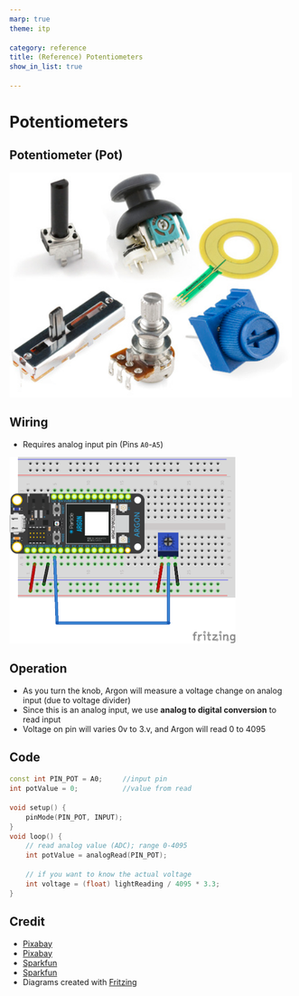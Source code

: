 ```yaml
---
marp: true
theme: itp

category: reference
title: (Reference) Potentiometers
show_in_list: true

---
```


<!-- headingDivider: 2 -->

# Potentiometers

## Potentiometer (Pot)

<img src="potentiometers.assets/515deb26ce395f3959000000.png" style="width:500px" alt="potentiometers" />

## Wiring

- Requires analog input pin (Pins `A0`-`A5`)

<img src="potentiometers.assets/pot_bb.png" style="width:400px;" />

## Operation

* As you turn the knob, Argon will measure a voltage change on analog input (due to voltage divider)
* Since this is an analog input, we use **analog to digital conversion** to read input
* Voltage on pin will varies 0v to 3.v, and Argon will read 0 to 4095 

## Code

```c++
const int PIN_POT = A0;		//input pin
int potValue = 0;			//value from read

void setup() {
    pinMode(PIN_POT, INPUT);
}
void loop() {
   	// read analog value (ADC); range 0-4095
    int potValue = analogRead(PIN_POT);
    
    // if you want to know the actual voltage 
	int voltage = (float) lightReading / 4095 * 3.3;
}
```



## Credit

- [Pixabay](https://pixabay.com/photos/potentiometer-guitar-electric-guitar-482082/)
- [Pixabay](https://pixabay.com/vectors/variable-resistance-resistors-36565/)
- [Sparkfun](https://learn.sparkfun.com/tutorials/resistors#types-of-resistors)
- [Sparkfun](https://learn.sparkfun.com/tutorials/voltage-dividers)
- Diagrams created with [Fritzing](https://fritzing.org)
